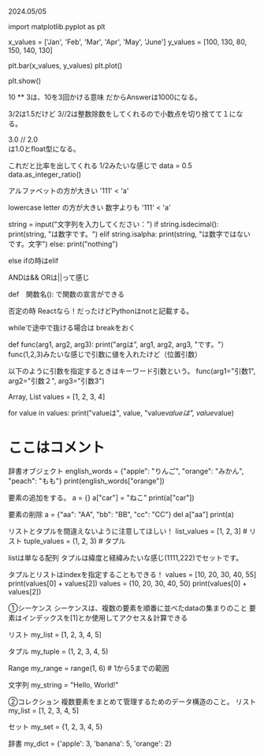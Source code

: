 2024.05/05

import matplotlib.pyplot as plt

x_values = ['Jan', 'Feb', 'Mar', 'Apr', 'May', 'June']
y_values = [100, 130, 80, 150, 140, 130]

plt.bar(x_values, y_values)
plt.plot()

plt.show()

10 ** 3は、10を3回かける意味
だからAnswerは1000になる。

3/2は1.5だけど
3//2は整数除数をしてくれるので小数点を切り捨てて１になる。

3.0 // 2.0  
は1.0とfloat型になる。

これだと比率を出してくれる
1/2みたいな感じで
data = 0.5
data.as_integer_ratio()

アルファベットの方が大きい
'111' < 'a'

lowercase letter の方が大きい
数字よりも
'111' < 'a'

string = input("文字列を入力してください：")
if string.isdecimal():
  print(string, "は数字です。")
elif string.isalpha:
  print(string, "は数字ではないです。文字")
else: 
  print("nothing")

  else ifの時はelif


ANDは&&
ORは||って感じ

def　関数名():
で関数の宣言ができる

否定の時
Reactなら！だったけどPythonはnotと記載する。

whileで途中で抜ける場合は
breakをおく

def func(arg1, arg2, arg3):
  print("argは”, arg1, arg2, arg3, "です。"）
func(1,2,3)みたいな感じで引数に値を入れたけど（位置引数）

以下のように引数を指定するときはキーワード引数という。
func(arg1="引数1", arg2="引数２", arg3="引数3")

Array, List
values = [1, 2, 3, 4]

for value in values:
    print("valueは", value, "value*valueは", value*value)
# ここはコメント

辞書オブジェクト
english_words = {"apple": "りんご", "orange": "みかん", "peach": "もも"}
print(english_words["orange"])

要素の追加をする。
a = {}
a["car"] = "ねこ"
print(a["car"])

要素の削除
a = {"aa": "AA", "bb": "BB", "cc": "CC"}
del a["aa"]
print(a)

リストとタプルを間違えないように注意してほしい！
list_values = [1, 2, 3]  # リスト
tuple_values = (1, 2, 3) # タプル

listは単なる配列
タプルは緯度と経緯みたいな感じ(1111,222)でセットです。

タプルとリストはindexを指定することもできる！
values = [10, 20, 30, 40, 55]
print(values[0] + values[2])
values = (10, 20, 30, 40, 50)
print(values[0] + values[2])

①シーケンス
シーケンスは、複数の要素を順番に並べたdataの集まりのこと
要素はインデックスを[1]とか使用してアクセス＆計算できる

リスト
my_list = [1, 2, 3, 4, 5]

タプル
my_tuple = (1, 2, 3, 4, 5)

Range
my_range = range(1, 6)  # 1から5までの範囲

文字列
my_string = "Hello, World!"

②コレクション
複数要素をまとめて管理するためのデータ構造のこと。
リスト
my_list = [1, 2, 3, 4, 5]

セット
my_set = {1, 2, 3, 4, 5}

辞書
my_dict = {'apple': 3, 'banana': 5, 'orange': 2}
